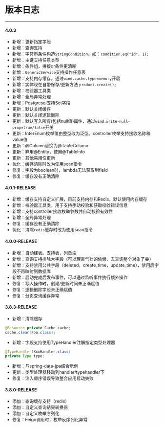 # 版本日志

---

#### 4.0.3

- 新增：更新指定字段
- 新增：查询支持
- 新增：字符串条件构造`StringCondition`。如：`condition.eq("id", 1);`
- 新增：主键支持任意类型
- 新增：条件组，拼接or条件更清晰
- 新增：`GenericService`支持操作任意表
- 新增：支持内存缓存。通过`wind.cache.type=memory`开启
- 新增：实体现在自带保存/更新方法 `product.create();`
- 新增：校验器工具类
- 新增：全局异常处理
- 新增：Postgresql支持Set字段
- 更新：默认关闭缓存
- 更新：默认关闭逻辑删除
- 更新：默认写入所有(包括null值)属性，通过`wind.write-null-prop=true/false`开关
- 更新：InterEnum枚举值由整型改为泛型。controller枚举支持接收名称和value值
- 更新：@Column替换为@TableColumn
- 更新：弃用@Entity，使用@TableInfo
- 更新：其他易用性更新
- 优化：缓存清除时改为使用scan指令
- 修复：字段为boolean时，lambda无法获取到field
- 修复：缓存没有正确清除

#### 4.0.1-RELEASE

- 新增：缓存支持自定义扩展，目前支持内存和Redis，默认使用内存缓存
- 新增：校验器工具类，用于支持手动校验和获取校验错误信息
- 新增：支持controller接收枚举参数并自动校验有效性
- 新增：全局异常处理
- 修复：缓存没有正确清除
- 优化：清除`redis`缓存时改为使用scan指令

#### 4.0.0-RELEASE

- 新增：自动建表。支持表，列备注
- 新增：查询支持排除大字段（可以理直气壮的偷懒，去查询整个对象了😁）
- 新增：支持禁用公共字段（deleted，create_time，update_time），禁用后字段不再映射到数据库
- 新增：启动完成后发布事件，可以通过监听事件执行额外操作
- 修复：写入操作时，创建/更新时间未正确赋值
- 修复：逻辑删除字段未正确赋值
- 修复：分页查询缓存异常

#### 3.8.3-RELEASE

- 新增：清除缓存

```java
@Resource private Cache cache;
cache.clear(Foo.class);
```

- 新增：字段支持使用TypeHandler注解指定类型处理器

```java
@TypeHandler(XxxHandler.class)
private Type type;
```

- 新增：与spring-data-jpa结合示例
- 更新：类型处理器移动到handler/typehandler下
- 修复：注入顺序错误导致整合应用启动失败

#### 3.8.0-RELEASE

- 添加：查询缓存支持（redis）
- 添加：自定义查询结果转换器
- 添加：自定义枚举序列化
- 修复：Feign调用时，枚举反序列化异常